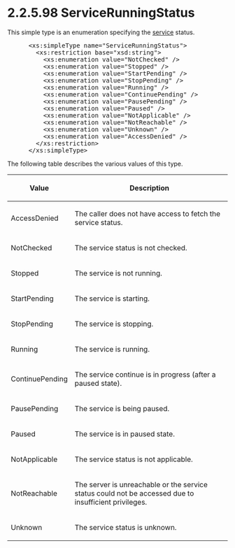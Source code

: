 <html dir="LTR" xmlns:mshelp="http://msdn.microsoft.com/mshelp" xmlns:ddue="http://ddue.schemas.microsoft.com/authoring/2003/5" xmlns:xlink="http://www.w3.org/1999/xlink" xmlns:tool="http://www.microsoft.com/tooltip">
 <body>
 <div id="header">
 <h1 class="heading">2.2.5.98 ServiceRunningStatus</h1>
 </div>
 <div id="mainSection">
 <div id="mainBody">
 <div id="allHistory" class="saveHistory"></div>
 <div id="sectionSection0" class="section" name="collapseableSection">
 

<p>This simple type is an enumeration specifying the <a href="21b4a631-8f28-420f-822f-c5f879d5046e.md#gt_2dc07ca2-2b40-437e-a5ec-ed28ebfb116a">service</a> status.</p>

<dl>
<dd>
<div><pre> &lt;xs:simpleType name=&quot;ServiceRunningStatus&quot;&gt;
   &lt;xs:restriction base=&quot;xsd:string&quot;&gt;
     &lt;xs:enumeration value=&quot;NotChecked&quot; /&gt;
     &lt;xs:enumeration value=&quot;Stopped&quot; /&gt;
     &lt;xs:enumeration value=&quot;StartPending&quot; /&gt;
     &lt;xs:enumeration value=&quot;StopPending&quot; /&gt;
     &lt;xs:enumeration value=&quot;Running&quot; /&gt;
     &lt;xs:enumeration value=&quot;ContinuePending&quot; /&gt;
     &lt;xs:enumeration value=&quot;PausePending&quot; /&gt;
     &lt;xs:enumeration value=&quot;Paused&quot; /&gt;
     &lt;xs:enumeration value=&quot;NotApplicable&quot; /&gt;
     &lt;xs:enumeration value=&quot;NotReachable&quot; /&gt;
     &lt;xs:enumeration value=&quot;Unknown&quot; /&gt;
     &lt;xs:enumeration value=&quot;AccessDenied&quot; /&gt;
   &lt;/xs:restriction&gt;
 &lt;/xs:simpleType&gt;
</pre></div>
</dd></dl>

<p>The following table describes the various values of this
type.</p>

<table>
 <thead>
 <tr>
 <th>
 <p>Value</p>
 </th>
 <th>
 <p>Description</p>
 </th>
 </tr>
 </thead>
 <tr>
 <td>
 <p>AccessDenied</p>
 </td>
 <td>
 <p>The caller does not have access to fetch the service
 status.</p>
 </td>
 </tr>
 <tr>
 <td>
 <p>NotChecked</p>
 </td>
 <td>
 <p>The service status is not checked.</p>
 </td>
 </tr>
 <tr>
 <td>
 <p>Stopped</p>
 </td>
 <td>
 <p>The service is not running.</p>
 </td>
 </tr>
 <tr>
 <td>
 <p>StartPending</p>
 </td>
 <td>
 <p>The service is starting.</p>
 </td>
 </tr>
 <tr>
 <td>
 <p>StopPending</p>
 </td>
 <td>
 <p>The service is stopping.</p>
 </td>
 </tr>
 <tr>
 <td>
 <p>Running</p>
 </td>
 <td>
 <p>The service is running.</p>
 </td>
 </tr>
 <tr>
 <td>
 <p>ContinuePending</p>
 </td>
 <td>
 <p>The service continue is in progress (after a paused
 state).</p>
 </td>
 </tr>
 <tr>
 <td>
 <p>PausePending</p>
 </td>
 <td>
 <p>The service is being paused.</p>
 </td>
 </tr>
 <tr>
 <td>
 <p>Paused</p>
 </td>
 <td>
 <p>The service is in paused state.</p>
 </td>
 </tr>
 <tr>
 <td>
 <p>NotApplicable</p>
 </td>
 <td>
 <p>The service status is not applicable.</p>
 </td>
 </tr>
 <tr>
 <td>
 <p>NotReachable</p>
 </td>
 <td>
 <p>The server is unreachable or the service status could
 not be accessed due to insufficient privileges.</p>
 </td>
 </tr>
 <tr>
 <td>
 <p>Unknown</p>
 </td>
 <td>
 <p>The service status is unknown.</p>
 </td>
 </tr>
</table>

<p> </p>


 </div>
 </div>
 </div>
 </body>
</html>